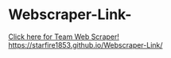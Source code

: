# Webscraper-Link-
[Click here for Team Web Scraper!](https://github.com/wulfshadow/2020-Group-Web-Scraper/tree/Input)
https://starfire1853.github.io/Webscraper-Link/
